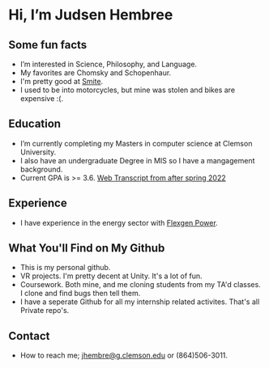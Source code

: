 # Hi, I’m Judsen Hembree
## Some fun facts
- I’m interested in Science, Philosophy, and Language.
- My favorites are Chomsky and Schopenhaur.
- I'm pretty good at [Smite](https://www.smitegame.com/).
- I used to be into motorcycles, but mine was stolen and bikes are expensive :(. 
## Education
- I’m currently completing my Masters in computer science at Clemson University.
- I also have an undergraduate Degree in MIS so I have a mangagement background. 
- Current GPA is >= 3.6. [Web Transcript from after spring 2022](https://drive.google.com/file/d/1KHTMyvGdr2Ixft96clxh-Jo4aytga4FK/view?usp=sharing)
## Experience
- I have experience in the energy sector with [Flexgen Power](https://flexgen.com). 
## What You'll Find on My Github
- This is my personal github. 
- VR projects. I'm pretty decent at Unity. It's a lot of fun.
- Coursework. Both mine, and me cloning students from my TA'd classes. I clone and find bugs then tell them.  
- I have a seperate Github for all my internship related activites. That's all Private repo's. 
## Contact
- How to reach me; jhembre@g.clemson.edu or (864)506-3011.
